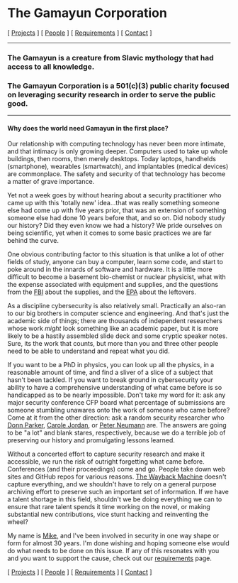 # The Gamayun Corporation

[ [Projects](projects.md) ] [ [People](people.md) ] [ [Requirements](requirements.md) ] [ [Contact](contact.md) ]

***

### The Gamayun is a creature from Slavic mythology that had access to all knowledge. 

### The Gamayun Corporation is a 501(c)(3) public charity focused on leveraging security research in order to serve the public good.

***

#### Why does the world need Gamayun in the first place?


Our relationship with computing technology has never been more intimate, and that intimacy is only growing deeper. Computers used to take up whole buildings, then rooms, then merely desktops. Today laptops, handhelds (smartphone), wearables (smartwatch), and implantables (medical devices) are commonplace. The safety and security of that technology has become a matter of grave importance.

Yet not a week goes by without hearing about a security practitioner who came up with this 'totally new' idea...that was really something someone else had come up with five years prior, that was an extension of something someone else had done 10 years before that, and so on. Did nobody study our history? Did they even know we had a history? We pride ourselves on being scientific, yet when it comes to some basic practices we are far behind the curve.

One obvious contributing factor to this situation is that unlike a lot of other fields of study, anyone can buy a computer, learn some code, and start to poke around in the innards of software and hardware. It is a little more difficult to become a basement bio-chemist or nuclear physicist, what with the expense associated with equipment and supplies, and the questions from the <a href="https://www.fbi.gov/">FBI</a> about the supplies, and the <a href="https://www.epa.gov/">EPA</a> about the leftovers.

As a discipline cybersecurity is also relatively small. Practically an also-ran to our big brothers in computer science and engineering. And that's just the academic side of things; there are thousands of independent researchers whose work *might* look something like an academic paper, but it is more likely to be a hastily assembled slide deck and some cryptic speaker notes. Sure, its the work that counts, but more than you and three other people need to be able to understand and repeat what you did.

If you want to be a PhD in physics, you can look up all the physics, in a reasonable amount of time, and find a sliver of a slice of a subject that hasn't been tackled. If you want to break ground in cybersecurity your ability to have a comprehensive understanding of what came before is so handicapped as to be nearly impossible. Don't take my word for it: ask any major security conference CFP board what percentage of submissions are someone stumbling unawares onto the work of someone who came before? Come at it from the other direction: ask a random security researcher who <a href="https://en.wikipedia.org/wiki/Donn_B._Parker">Donn Parker</a>, <a href="https://www.google.com/books/edition/Guide_to_Understanding_Discretionary_Acc/frz12ta9rQgC?hl=en&gbpv=1&pg=PP1&printsec=frontcover">Carole Jordan</a>, or <a href="https://en.wikipedia.org/wiki/Peter_G._Neumann">Peter Neumann</a> are. The answers are going to be "a lot" and blank stares, respectively, because we do a terrible job of preserving our history and promulgating lessons learned.

Without a concerted effort to capture security research and make it accessible, we run the risk of outright forgetting what came before. Conferences (and their proceedings) come and go. People take down web sites and GitHub repos for various reasons. <a href="https://archive.org/web/">The Wayback Machine</a> doesn't capture everything, and we shouldn't have to rely on a general purpose archiving effort to preserve such an important set of information. If we have a talent shortage in this field, shouldn't we be doing everything we can to ensure that rare talent spends it time working on the novel, or making substantial new contributions, vice stunt hacking and reinventing the wheel?

My name is <a href="https://www.linkedin.com/in/mtanji/">Mike,</a> and I've been involved in security in one way shape or form for almost 30 years. I'm done wishing and hoping someone else would do what needs to be done on this issue. If any of this resonates with you and you want to support the cause, check out our [requirements](requirements.md) page.

[ [Projects](projects.md) ] [ [People](people.md) ] [ [Requirements](requirements.md) ] [ [Contact](contact.md) ]

